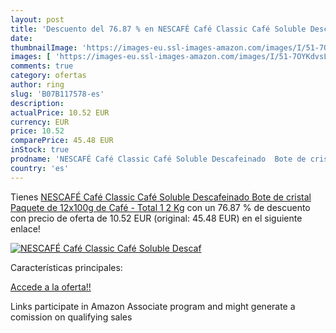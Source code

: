 ```yaml
---
layout: post
title: 'Descuento del 76.87 % en NESCAFÉ Café Classic Café Soluble Descaf'
date: 
thumbnailImage: 'https://images-eu.ssl-images-amazon.com/images/I/51-7OYKdvsL._SL200_.jpg'
images: [ 'https://images-eu.ssl-images-amazon.com/images/I/51-7OYKdvsL._SL200_.jpg' ]
comments: true
category: ofertas
author: ring
slug: 'B07B117578-es'
description:
actualPrice: 10.52 EUR
currency: EUR
price: 10.52
comparePrice: 45.48 EUR
inStock: true
prodname: 'NESCAFÉ Café Classic Café Soluble Descafeinado  Bote de cristal  Paquete de 12x100g de Café - Total 1 2 Kg'
country: 'es'
---
```


Tienes [NESCAFÉ Café Classic Café Soluble Descafeinado  Bote de cristal  Paquete de 12x100g de Café - Total 1 2 Kg](https://www.amazon.es/dp/B07B117578/?tag=tolees-21) con un 76.87 % de descuento con precio de oferta de 10.52 EUR (original: 45.48 EUR) en el siguiente enlace!

[![NESCAFÉ Café Classic Café Soluble Descaf](https://images-eu.ssl-images-amazon.com/images/I/51-7OYKdvsL._SL200_.jpg)](https://www.amazon.es/dp/B07B117578/?tag=tolees-21)

Características principales:


[Accede a la oferta!!](https://www.amazon.es/dp/B07B117578/?tag=tolees-21)

Links participate in Amazon Associate program and might generate a comission on qualifying sales


